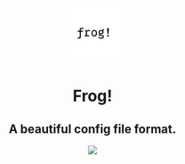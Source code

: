<div align="center">
<img src=".github/frog-logo.png" height="100">

# Frog!
## A beautiful config file format.
<a href="https://vimp.rhhen.xyz/Licenses/lookinggood/lice/LICENSE.html"><img src="https://badgen.net/static/license/VIMPPDL%201.0.2/black"></a>
</div>